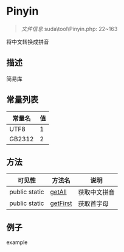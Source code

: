 #  Pinyin 

> *文件信息* suda\tool\Pinyin.php: 22~163

将中文转换成拼音

## 描述

简易库


## 常量列表
| 常量名  |  值|
|--------|----|
|UTF8 | 1 | 
|GB2312 | 2 | 






## 方法


| 可见性 | 方法名 | 说明 |
|--------|-------|------|
| public static|[getAll](Pinyin/getAll.md) | 获取中文拼音 |
| public static|[getFirst](Pinyin/getFirst.md) | 获取首字母 |



## 例子

example